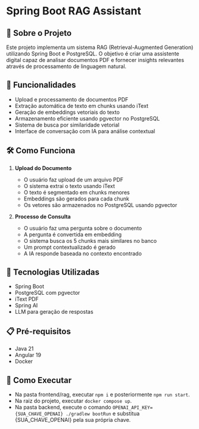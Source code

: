 # Spring Boot RAG Assistant

## 📝 Sobre o Projeto

Este projeto implementa um sistema RAG (Retrieval-Augmented Generation) utilizando Spring Boot e PostgreSQL. O objetivo é criar uma assistente digital capaz de analisar documentos PDF e fornecer insights relevantes através de processamento de linguagem natural.

## 🚀 Funcionalidades

- Upload e processamento de documentos PDF
- Extração automática de texto em chunks usando iText
- Geração de embeddings vetoriais do texto
- Armazenamento eficiente usando pgvector no PostgreSQL
- Sistema de busca por similaridade vetorial
- Interface de conversação com IA para análise contextual

## 🛠️ Como Funciona

1. **Upload do Documento**
   - O usuário faz upload de um arquivo PDF
   - O sistema extrai o texto usando iText
   - O texto é segmentado em chunks menores
   - Embeddings são gerados para cada chunk
   - Os vetores são armazenados no PostgreSQL usando pgvector

2. **Processo de Consulta**
   - O usuário faz uma pergunta sobre o documento
   - A pergunta é convertida em embedding
   - O sistema busca os 5 chunks mais similares no banco
   - Um prompt contextualizado é gerado
   - A IA responde baseada no contexto encontrado

## 🔧 Tecnologias Utilizadas

- Spring Boot
- PostgreSQL com pgvector
- iText PDF
- Spring AI
- LLM para geração de respostas

## 📋 Pré-requisitos

- Java 21
- Angular 19
- Docker

## 🚀 Como Executar

- Na pasta frontend/rag, executar `npm i` e posteriormente `npm run start`.
- Na raiz do projeto, executar `docker compose up`.
- Na pasta backend, execute o comando `OPENAI_API_KEY={SUA_CHAVE_OPENAI} ./gradlew bootRun` e substitua {SUA_CHAVE_OPENAI} pela sua própria chave.
